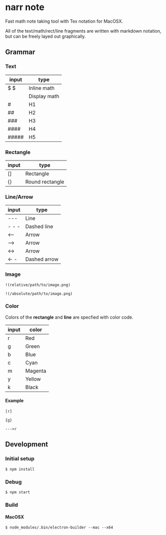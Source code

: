 # narr note

Fast math note taking tool with Tex notation for MacOSX.

All of the text/math/rect/line fragments are written with markdown notation, but can be freely layed out graphically.



## Grammar

### Text

| input  | type          |
| ------ | ------------- |
| $   $  | Inline math   |
| $$ $$  | Display math  |
| #      | H1 |
| ##     | H2 |
| ###    | H3 |
| ####   | H4 |
| #####  | H5 |



### Rectangle

| input | type           |
| ---- | ----            |
| []   | Rectangle       |
| {}   | Round rectangle |



### Line/Arrow

| input | type            |
| ----   | ----           |
| ---    | Line           |
| - - -  | Dashed line    |
| <--    | Arrow          |
| -->    | Arrow          |
| <->    | Arrow          |
| <- -   | Dashed arrow   |



###  Image
```
!(relative/path/to/image.png)

!(/absolute/path/to/image.png)
```



### Color

Colors of the **rectangle** and **line** are specfied with color code.

| input | color   |
| ----  | ----    |
| r     | Red     |
| g     | Green   |
| b     | Blue    |
| c     | Cyan    |
| m     | Magenta |
| y     | Yellow  |
| k     | Black   |


#### Example

```
[r]

{g}

--->r
```



## Development

### Initial setup

```
$ npm install
```



### Debug

```
$ npm start
```



### Build

#### MacOSX

```
$ node_modules/.bin/electron-builder --mac --x64
```

